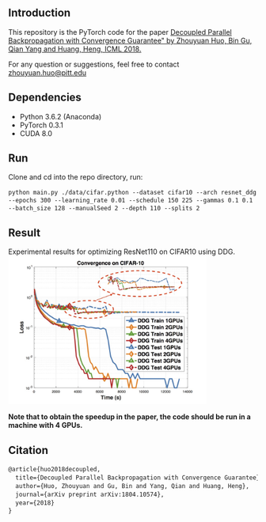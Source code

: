 ## Introduction

This repository is the PyTorch code for the paper [Decoupled Parallel Backpropagation with Convergence Guarantee" by Zhouyuan Huo, Bin Gu, Qian Yang and Huang, Heng, ICML 2018.](https://arxiv.org/pdf/1804.10574.pdf)

For any question or suggestions, feel free to contact zhouyuan.huo@pitt.edu

## Dependencies

* Python 3.6.2 (Anaconda)
* PyTorch 0.3.1
* CUDA 8.0


## Run

Clone and cd into the repo directory, run: 
```
python main.py ./data/cifar.python --dataset cifar10 --arch resnet_ddg --epochs 300 --learning_rate 0.01 --schedule 150 225 --gammas 0.1 0.1 --batch_size 128 --manualSeed 2 --depth 110 --splits 2
``` 


## Result

Experimental results for optimizing ResNet110 on CIFAR10 using DDG.
<img src="results/result.jpg" width="400">


**Note that to obtain the speedup in the paper, the code should be run in a machine with 4 GPUs.**


 
## Citation 

```latex
@article{huo2018decoupled,
  title={Decoupled Parallel Backpropagation with Convergence Guarantee},
  author={Huo, Zhouyuan and Gu, Bin and Yang, Qian and Huang, Heng},
  journal={arXiv preprint arXiv:1804.10574},
  year={2018}
}
```
